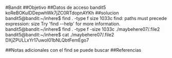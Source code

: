 #Bandit
##Objetivo
##Datos de acceso 
bandit5
koReBOKuIDDepwhWk7jZC0RTdopnAYKh
##solucion
bandit5@bandit:~/inhere$ find . -type f size 1033c
find: paths must precede expression: size
Try 'find --help' for more information.
bandit5@bandit:~/inhere$ find . -type f -size 1033c
./maybehere07/.file2
bandit5@bandit:~/inhere$ cat ./maybehere07/.file2
DXjZPULLxYr17uwoI01bNLQbtFemEgo7
                              
##Notas adicionales
con el find se puede buscar
##Referencias 


